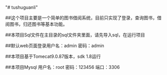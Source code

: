 "# tushuguanli" 

##这个项目主要是一个简单的图书借阅系统，目前只实现了登录，查询图书，借阅图书，归还图书等基本功能。

##本项目Sql文件在主目录的sql文件夹里面，请先导入sql，在运行项目

##默认web页面登录用户名：admin 密码：admin

##本项目基于Tomecat9.0.87版本，sdk 1.8运行

##本项目Mysql 用户名：root 密码：123456 端口：3306
